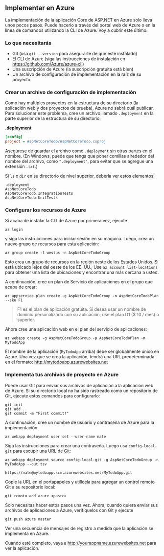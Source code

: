 ## Implementar en Azure

La implementación de la aplicación Core de ASP.NET en Azure solo lleva unos pocos pasos. Puede hacerlo a través del portal web de Azure o en la línea de comandos utilizando la CLI de Azure. Voy a cubrir este último.

### Lo que necesitarás

* Git (usa `git --version` para asegurarte de que esté instalado)
* El CLI de Azure (siga las instrucciones de instalación en https://github.com/Azure/azure-cli)
* Una suscripción de Azure (la suscripción gratuita está bien)
* Un archivo de configuración de implementación en la raíz de su proyecto.

### Crear un archivo de configuración de implementación

Como hay múltiples proyectos en la estructura de su directorio (la aplicación web y dos proyectos de prueba), Azure no sabrá cuál publicar. Para solucionar este problema, cree un archivo llamado `.deployment` en la parte superior de la estructura de su directorio:

**.deployment**

```ini
[config]
project = AspNetCoreTodo/AspNetCoreTodo.csproj
```

Asegúrese de guardar el archivo como `.deployment` sin otras partes en el nombre. (En Windows, puede que tenga que poner comillas alrededor del nombre del archivo, como `".deployment"`, para evitar que se agregue una extensión `.txt`.)

Si `ls` o `dir` en su directorio de nivel superior, debería ver estos elementos:

```
.deployment
AspNetCoreTodo
AspNetCoreTodo.IntegrationTests
AspNetCoreTodo.UnitTests
```

### Configurar los recursos de Azure

Si acaba de instalar la CLI de Azure por primera vez, ejecute


```
az login
```

y siga las instrucciones para iniciar sesión en su máquina. Luego, crea un nuevo grupo de recursos para esta aplicación:

```
az group create -l westus -n AspNetCoreTodoGroup
```

Esto crea un grupo de recursos en la región oeste de los Estados Unidos. Si está ubicado lejos del oeste de los EE. UU., Use `az account list-locations` para obtener una lista de ubicaciones y encontrar una más cercana a usted.

A continuación, cree un plan de Servicio de aplicaciones en el grupo que acaba de crear:

```
az appservice plan create -g AspNetCoreTodoGroup -n AspNetCoreTodoPlan --sku F1
```

> F1 es el plan de aplicación gratuita. Si desea usar un nombre de dominio personalizado con su aplicación, use el plan D1 ($ 10 / mes) o superior.

Ahora cree una aplicación web en el plan del servicio de aplicaciones:

```
az webapp create -g AspNetCoreTodoGroup -p AspNetCoreTodoPlan -n MyTodoApp
```

El nombre de la aplicación (`MyTodoApp` arriba) debe ser globalmente único en Azure. Una vez que se crea la aplicación, tendrá una URL predeterminada en el formato: http://mytodoapp.azurewebsites.net


### Implementa tus archivos de proyecto en Azure

Puede usar Git para enviar sus archivos de aplicación a la aplicación web de Azure. Si su directorio local no ha sido rastreado como un repositorio de Git, ejecute estos comandos para configurarlo:
```
git init
git add .
git commit -m "First commit!"
```

A continuación, cree un nombre de usuario y contraseña de Azure para la implementación:

```
az webapp deployment user set --user-name nate
```

Siga las instrucciones para crear una contraseña. Luego usa `config-local-git` para escupir una URL de Git:

```
az webapp deployment source config-local-git -g AspNetCoreTodoGroup -n MyTodoApp --out tsv

https://nate@mytodoapp.scm.azurewebsites.net/MyTodoApp.git
```

Copie la URL en el portapapeles y utilícela para agregar un control remoto Git a su repositorio local:

```
git remoto add azure <paste>
```

Solo necesitas hacer estos pasos una vez. Ahora, cuando quiera enviar sus archivos de aplicaciones a Azure, verifíquelos con Git y ejecute

```
git push azure master
```

Ver una secuencia de mensajes de registro a medida que la aplicación se implementa en Azure.


Cuando esté completo, vaya a http://yourappname.azurewebsites.net para ver la aplicación.